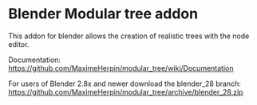 # Blender Modular tree addon

This addon for blender allows the creation of realistic trees with the node editor.

Documentation: https://github.com/MaximeHerpin/modular_tree/wiki/Documentation

For users of Blender 2.8x and newer download the blender_28 branch: https://github.com/MaximeHerpin/modular_tree/archive/blender_28.zip

